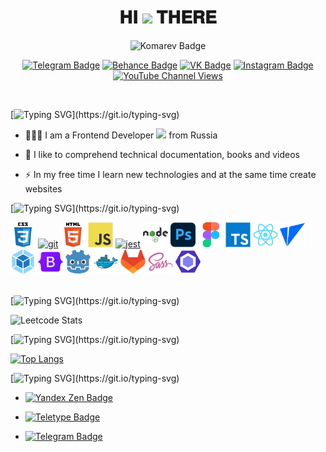 <div align="center">
<h1>
  𝐇𝐈 
<img src="https://media.giphy.com/media/nnRinBUDyn1VIkJlFz/giphy.gif" width="100">
  𝐓𝐇𝐄𝐑𝐄
<!--<img src="https://media.giphy.com/media/z7TxRm5LBblTWf78nD/giphy.gif" width="150px"/>-->
</h1>
</div>

<!-- <div id="header" align="center">
  <img src="https://media.giphy.com/media/jF1oqkXJL0Mda/giphy.gif" width="500"/>
</div> -->

<div id="badges" align="center">
  
  <img src="https://komarev.com/ghpvc/?username=DimaKichigin&style=plastic&color=blueviolet" alt="Komarev Badge"/>
  
  <a href="https://t.me/d1mak1ch1g1n" target="_blank"><img target="_blank" src="https://img.shields.io/badge/-9cf?style=plastic&logo=telegram&logoColor=white" alt="Telegram Badge"/></a>
  <a href="https://www.behance.net/dimakichigin"><img src="https://img.shields.io/badge/-black?style=plastic&logo=behance&logoColor=white" alt="Behance Badge"/></a>
  <a href="https://vk.com/id83828580"><img src="https://img.shields.io/badge/-blue?style=plastic&logo=vk&logoColor=white" alt="VK Badge"/></a>
  <a href="https://www.instagram.com/enjoy_life_1_2_3/" target="_blank"><img src="https://img.shields.io/badge/-FFDC80?style=plastic&logo=instagram&logoColor=C13584" alt="Instagram Badge"/></a>
  <a href="https://youtube.com/@enjoy_life_1_2_3?si=ur3tMmIvHaIb4sLu"><img alt="YouTube Channel Views" src="https://img.shields.io/youtube/channel/views/UCBTcw_6J3FtYUHZEzTuERLw"></a>
  
</div>

 <!--<div align="right">


 </div> -->
 
<!--
<div align="center">
  <img src="https://media.giphy.com/media/JIX9t2j0ZTN9S/giphy.gif" width="300" height="300"/>
</div>
-->

<br>

<!-- ### :man_technologist: About Me : -->
 [![Typing SVG](https://readme-typing-svg.herokuapp.com?color=%2336BCF7&lines=About+Me+:)](https://git.io/typing-svg)

- 👨🏼‍💻 I am a Frontend Developer <img src="https://media.giphy.com/media/WUlplcMpOCEmTGBtBW/giphy.gif" width="30"> from Russia

- :seedling: I like to comprehend technical documentation, books and videos

- :zap: In my free time I learn new technologies and at the same time create websites
<!-- ### :hammer_and_wrench: Languages and Tools : -->
 [![Typing SVG](https://readme-typing-svg.herokuapp.com?color=%2336BCF7&lines=Languages+And+Tools+:)](https://git.io/typing-svg)
 
<div>
  <a href="https://www.w3schools.com/css/" target="_blank" rel="noreferrer"><img src="https://raw.githubusercontent.com/devicons/devicon/master/icons/css3/css3-original-wordmark.svg" alt="css3" width="40" height="40"/></a>
  <a href="https://git-scm.com/" target="_blank" rel="noreferrer"><img src="https://www.vectorlogo.zone/logos/git-scm/git-scm-icon.svg" alt="git" width="40" height="40"/></a> 
  <a href="https://www.w3.org/html/" target="_blank" rel="noreferrer"><img src="https://raw.githubusercontent.com/devicons/devicon/master/icons/html5/html5-original-wordmark.svg" alt="html5" width="40" height="40"/></a> 
  <a href="https://developer.mozilla.org/en-US/docs/Web/JavaScript" target="_blank" rel="noreferrer"><img src="https://raw.githubusercontent.com/devicons/devicon/master/icons/javascript/javascript-original.svg" alt="javascript" width="40" height="40"/></a>
  <a href="https://jestjs.io" target="_blank" rel="noreferrer"><img src="https://www.vectorlogo.zone/logos/jestjsio/jestjsio-icon.svg" alt="jest" width="40" height="40"/></a>
  <a href="https://nodejs.org" target="_blank" rel="noreferrer"><img src="https://raw.githubusercontent.com/devicons/devicon/master/icons/nodejs/nodejs-original-wordmark.svg" alt="nodejs" width="40" height="40"/></a> 
  <a href="https://www.photoshop.com/en" target="_blank" rel="noreferrer"><img src="https://raw.githubusercontent.com/devicons/devicon/master/icons/photoshop/photoshop-original.svg" alt="photoshop" width="40" height="40"/></a>
  <a href="https://www.figma.com/" target="_blank" rel="noreferrer"><img src="https://raw.githubusercontent.com/devicons/devicon/master/icons/figma/figma-original.svg" alt="figma" width="40" height="40"/></a>  
  <a href="https://www.typescriptlang.org/" target="_blank" rel="noreferrer"><img src="https://raw.githubusercontent.com/devicons/devicon/master/icons/typescript/typescript-original.svg" alt="typescript" width="40" height="40"/></a> 
  <a href="https://react.dev/" target="_blank" rel="noreferrer"><img 
src="https://raw.githubusercontent.com/devicons/devicon/master/icons/react/react-original.svg" alt="react" width="40" height="40"/></a> 
  <a href="https://vite.dev/" target="_blank" rel="noreferrer"><img 
src="https://raw.githubusercontent.com/devicons/devicon/master/icons/vite/vite-original.svg" alt="vite" width="40" height="40"/></a>   
  <a href="https://webpack.js.org/" target="_blank" rel="noreferrer"><img 
src="https://raw.githubusercontent.com/devicons/devicon/master/icons/webpack/webpack-original.svg" alt="webpack" width="40" height="40"/></a>
  <a href="https://getbootstrap.com/" target="_blank" rel="noreferrer"><img 
src="https://raw.githubusercontent.com/devicons/devicon/master/icons/bootstrap/bootstrap-original.svg" alt="bootstrap" width="40" height="40"/></a>
  <a href="https://godotengine.org/" target="_blank" rel="noreferrer"><img 
src="https://raw.githubusercontent.com/devicons/devicon/master/icons/godot/godot-original.svg" alt="godot" width="40" height="40"/></a>  
  <a href="https://www.docker.com/" target="_blank" rel="noreferrer"><img src="https://raw.githubusercontent.com/devicons/devicon/master/icons/docker/docker-original.svg" alt="docker" width="40" height="40"/></a>
  <a href="https://about.gitlab.com/" target="_blank" rel="noreferrer"><img src="https://raw.githubusercontent.com/devicons/devicon/master/icons/gitlab/gitlab-original.svg" alt="gitlab" width="40" height="40"/></a>
  <a href="https://sass-lang.com/" target="_blank" rel="noreferrer"><img src="https://raw.githubusercontent.com/devicons/devicon/master/icons/sass/sass-original.svg" alt="sass" width="40" height="40"/></a>
  <a href="https://eslint.org/" target="_blank" rel="noreferrer"><img src="https://raw.githubusercontent.com/devicons/devicon/master/icons/eslint/eslint-original.svg" alt="eslint" width="40" height="40"/></a>
  </div>
  <br>
  <!-- ### :fire: My Stats : -->

[![Typing SVG](https://readme-typing-svg.herokuapp.com?color=%2336BCF7&lines=LeetCode+:)](https://git.io/typing-svg)
  
![Leetcode Stats](https://leetcard.jacoblin.cool/Dima-Kichigin)


[![Typing SVG](https://readme-typing-svg.herokuapp.com?color=%2336BCF7&lines=My+Stats+:)](https://git.io/typing-svg)


[![Top Langs](https://github-readme-stats.vercel.app/api/top-langs/?username=DimaKichigin&theme=nightowl&border_radius=5&langs_count=6&hide=makefile)](https://github.com/anuraghazra/github-readme-stats)

<!-- ### :writing_hand: Blog Posts : -->

[![Typing SVG](https://readme-typing-svg.herokuapp.com?color=%2336BCF7&lines=Blog+Posts+:)](https://git.io/typing-svg)

- <a href="https://dzen.ru/id/6208e9e7ebf82d5853e4f0ec">
   <img src="https://img.shields.io/badge/YandexZen-white?style=plastic&logo=yandexzen&logoColor=white" alt="Yandex Zen Badge"/> 
<a/>

- <a href="https://teletype.in/@dimakichigin">
   <img src="https://img.shields.io/badge/Teletype-white?style=plastic&logo=Teletype&logoColor=white" alt="Teletype Badge"/> 
<a/>

- <a href="https://t.me/dima_kichigin">
   <img src="https://img.shields.io/badge/Telegram channel-white?style=plastic&logo=Telegram&logoColor=light blue" alt="Telegram Badge"/> 
<a/>

<!-- ![snake gif](https://github.com/gruselhaus/gruselhaus/blob/output/github-contribution-grid-snake.svg) -->



